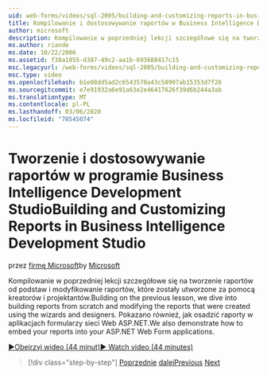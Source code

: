 ```yaml
---
uid: web-forms/videos/sql-2005/building-and-customizing-reports-in-business-intelligence-development-studio
title: Kompilowanie i dostosowywanie raportów w Business Intelligence Development Studio | Microsoft Docs
author: microsoft
description: Kompilowanie w poprzedniej lekcji szczegółowe się na tworzenie raportów od podstaw i modyfikowanie raportów, które zostały utworzone za pomocą kreatorów i projektantów. My...
ms.author: riande
ms.date: 10/22/2006
ms.assetid: f38a1055-d387-49c2-aa1b-693688417c15
msc.legacyurl: /web-forms/videos/sql-2005/building-and-customizing-reports-in-business-intelligence-development-studio
msc.type: video
ms.openlocfilehash: b1e08dd5ad2c6543570a43c58997ab15353d7f26
ms.sourcegitcommit: e7e91932a6e91a63e2e46417626f39d6b244a3ab
ms.translationtype: MT
ms.contentlocale: pl-PL
ms.lasthandoff: 03/06/2020
ms.locfileid: "78545074"
---
```

# <a name="building-and-customizing-reports-in-business-intelligence-development-studio"></a><span data-ttu-id="0e9c6-104">Tworzenie i dostosowywanie raportów w programie Business Intelligence Development Studio</span><span class="sxs-lookup"><span data-stu-id="0e9c6-104">Building and Customizing Reports in Business Intelligence Development Studio</span></span>

<span data-ttu-id="0e9c6-105">przez [firmę Microsoft](https://github.com/microsoft)</span><span class="sxs-lookup"><span data-stu-id="0e9c6-105">by [Microsoft](https://github.com/microsoft)</span></span>

<span data-ttu-id="0e9c6-106">Kompilowanie w poprzedniej lekcji szczegółowe się na tworzenie raportów od podstaw i modyfikowanie raportów, które zostały utworzone za pomocą kreatorów i projektantów.</span><span class="sxs-lookup"><span data-stu-id="0e9c6-106">Building on the previous lesson, we dive into building reports from scratch and modifying the reports that were created using the wizards and designers.</span></span> <span data-ttu-id="0e9c6-107">Pokazano również, jak osadzić raporty w aplikacjach formularzy sieci Web ASP.NET.</span><span class="sxs-lookup"><span data-stu-id="0e9c6-107">We also demonstrate how to embed your reports into your ASP.NET Web Form applications.</span></span>

[<span data-ttu-id="0e9c6-108">&#9654;Obejrzyj wideo (44 minut)</span><span class="sxs-lookup"><span data-stu-id="0e9c6-108">&#9654; Watch video (44 minutes)</span></span>](https://channel9.msdn.com/Blogs/ASP-NET-Site-Videos/building-and-customizing-reports-in-business-intelligence-development-studio)

> [!div class="step-by-step"]
> <span data-ttu-id="0e9c6-109">[Poprzednie](getting-started-with-reporting-services.md)
> [dalej](creating-and-using-stored-procedures.md)</span><span class="sxs-lookup"><span data-stu-id="0e9c6-109">[Previous](getting-started-with-reporting-services.md)
[Next](creating-and-using-stored-procedures.md)</span></span>
